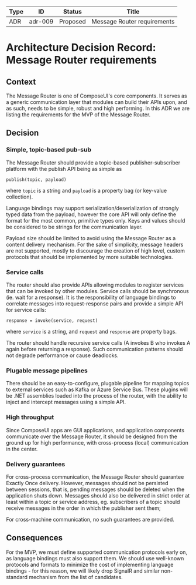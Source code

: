 <!-- Morgan Stanley makes this available to you under the Apache License, Version 2.0 (the "License"). You may obtain a copy of the License at http://www.apache.org/licenses/LICENSE-2.0. See the NOTICE file distributed with this work for additional information regarding copyright ownership. Unless required by applicable law or agreed to in writing, software distributed under the License is distributed on an "AS IS" BASIS, WITHOUT WARRANTIES OR CONDITIONS OF ANY KIND, either express or implied. See the License for the specific language governing permissions and limitations under the License. -->

| Type          | ID            | Status        | Title         |
| ------------- | ------------- | ------------- | ------------- |
| ADR           | adr-009       | Proposed      | Message Router requirements |


# Architecture Decision Record: Message Router requirements

## Context

The Message Router is one of ComposeUI's core components. It serves as a generic communication layer that modules can
build their APIs upon, and as such, needs to be simple, robust and high performing. In this ADR we are listing the
requirements for the MVP of the Message Router.

## Decision

### Simple, topic-based pub-sub

The Message Router should provide a topic-based publisher-subscriber platform with the publish API being as simple as

```
publish(topic, payload)
```

where `topic` is a string and `payload` is a property bag (or key-value collection). 

Language bindings may support serialization/deserialization of strongly typed data from the payload, however the core
API will only define the format for the most common, primitive types only. Keys and values should be considered to be
strings for the communication layer.

Payload size should be limited to avoid using the Message Router as a content delivery mechanism.
For the sake of simplicity, message headers are not supported, mostly to discourage the creation of high level, 
custom protocols that should be implemented by more suitable technologies.

### Service calls

The router should also provide APIs allowing modules to register services that can be invoked by other modules.
Service calls should be synchronous (ie. wait for a response). It is the responsibility of language bindings
to correlate messages into request-response pairs and provide a simple API for service calls:

```
response = invoke(service, request)
```

where `service` is a string, and `request` and `response` are property bags.

The router should handle recursive service calls (A invokes B who invokes A again before returning a
response). Such communication patterns should not degrade performance or cause deadlocks.

### Plugable message pipelines

There should be an easy-to-configure, plugable pipeline for mapping topics to external services such as Kafka or
Azure Service Bus. These plugins will be .NET assemblies loaded into the process of the router, with the ability to
inject and intercept messages using a simple API.

### High throughput

Since ComposeUI apps are GUI applications, and application components communicate over the Message Router, it should
be designed from the ground up for high performance, with cross-process (local) communication in the center.

### Delivery guarantees

For cross-process communication, the Message Router should guarantee Exactly Once delivery. However, messages
should not be persisted between sessions, that is, pending messages should be deleted when the application shuts down.
Messages should also be delivered in strict order at least within a topic or service address, eg. subscribers of a
topic should receive messages in the order in which the publisher sent them;

For cross-machine communication, no such guarantees are provided.

## Consequences

For the MVP, we must define supported communication protocols early on, as language bindings must also support them.
We should use well-known protocols and formats to minimize the cost of implementing language bindings - for this
reason, we will likely drop SignalR and similar non-standard mechanism from the list of candidates.
